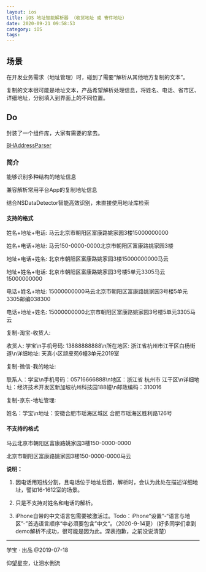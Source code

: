 ```yaml
---
layout: ios
title: iOS 地址智能解析器 （收货地址 或 寄件地址）
date: 2020-09-21 09:58:53
category: iOS
tags:
---
```


## 场景
在开发业务需求（地址管理）时，碰到了需要“解析从其他地方复制的文本”。

复制的文本很可能是地址文本，产品希望解析处理信息，将姓名、电话、省市区、详细地址，分别填入到界面上的不同位置。

<!--more-->

## Do
封装了一个组件库，大家有需要的拿去。

[BHAddressParser](https://github.com/XB-Paul/BHAddressParser)

### 简介
能够识别多种结构的地址信息

兼容解析常用平台App的复制地址信息

结合NSDataDetector智能高效识别，未直接使用地址库检索

#### 支持的格式
姓名+地址+电话: 马云北京市朝阳区富康路姚家园3楼15000000000

姓名+电话+地址: 马云150-0000-0000北京市朝阳区富康路姚家园3楼

地址+电话+姓名: 北京市朝阳区富康路姚家园3楼15000000000马云

地址+姓名+电话: 北京市朝阳区富康路姚家园3号楼5单元3305马云15000000000

电话+姓名+地址: 15000000000马云北京市朝阳区富康路姚家园3号楼5单元3305邮编038300

电话+地址+姓名: 15000000000北京市朝阳区富康路姚家园3号楼5单元3305马云

复制-淘宝-收货人:

收货人: 学宝\n手机号码: 13888888888\n所在地区: 浙江省杭州市江干区白杨街道\n详细地址: 天真小区顽皮苑6幢3单元2019室

复制-微信-我的地址:

联系人：学宝\n手机号码：05716666888\n地区：浙江省 杭州市 江干区\n详细地址：经济技术开发区新加坡杭州科技园188幢\n邮政编码：310016

复制-京东-地址管理:

姓名：学宝\n地址：安徽合肥市瑶海区城区 合肥市瑶海区胜利路126号

#### 不支持的格式
马云北京市朝阳区富康路姚家园3楼150-0000-0000

北京市朝阳区富康路姚家园3楼150-0000-0000马云

**说明：**

1. 因电话用短线分割，且电话位于地址后面，解析时，会认为此处在描述详细地址，譬如16-1612室的场景。

2. 只是不支持对姓名和电话的解析。
3. iPhone自带的中文语言包需要被激活过。Todo：iPhone“设置“-“语言与地区”-”首选语言顺序“中必须要包含”中文“。（2020-9-14更）（好多同学们拿到demo解析不成功，很可能是因为此。深表抱歉，之前没说清楚）

-----

学宝 · 出品   @2019-07-18

仰望星空，让泪水倒流